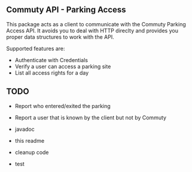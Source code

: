 ## Commuty API - Parking Access

This package acts as a client to communicate with the Commuty Parking Access API. It avoids you to deal with HTTP direclty and provides you proper data structures to work with the API.

Supported features are:
* Authenticate with Credentials
* Verify a user can access a parking site
* List all access rights for a day

## TODO


* Report who entered/exited the parking
* Report a user that is known by the client but not by Commuty


* javadoc
* this readme
* cleanup code
* test